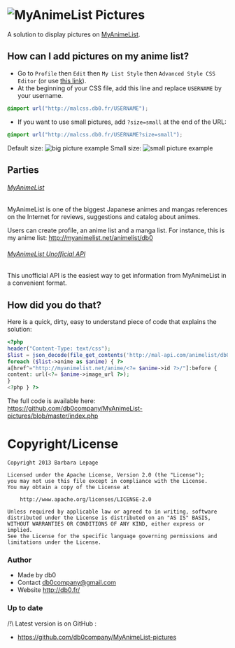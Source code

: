 # ![MyAnimeList](http://cdn.myanimelist.net/images/mal-logo-small.jpg) Pictures

A solution to display pictures on [MyAnimeList](myanimelist.net).

## How can I add pictures on my anime list?

* Go to `Profile` then `Edit` then `My List Style` then `Advanced Style CSS Editor`
(or use [this link](http://myanimelist.net/editprofile.php?go=stylepref&do=cssadv)).
* At the beginning of your CSS file, add this line and replace `USERNAME` by your username.

```css
@import url("http://malcss.db0.fr/USERNAME");
```

* If you want to use small pictures, add `?size=small` at the end of the URL:

```css
@import url("http://malcss.db0.fr/USERNAME?size=small");
```

Default size: ![big picture example](http://cdn.myanimelist.net/images/anime/8/28483.jpg)
Small size: ![small picture example](http://cdn.myanimelist.net/images/anime/8/28483t.jpg)

## Parties

###### [MyAnimeList](myanimelist.net)

MyAnimeList is one of the biggest Japanese animes and mangas references
on the Internet for reviews, suggestions and catalog about animes.

Users can create profile, an anime list and a manga list.
For instance, this is my anime list: http://myanimelist.net/animelist/db0

###### [MyAnimeList Unofficial API](http://mal-api.com/)

This unofficial API is the easiest way to get information from MyAnimeList
in a convenient format.

## How did you do that?

Here is a quick, dirty, easy to understand piece of code that explains the solution:
```php
<?php
header("Content-Type: text/css");
$list = json_decode(file_get_contents('http://mal-api.com/animelist/db0'));
foreach ($list->anime as $anime) { ?>
a[href^="http://myanimelist.net/anime/<?= $anime->id ?>/"]:before {
content: url(<?= $anime->image_url ?>);
}
<?php } ?>
```
The full code is available here: https://github.com/db0company/MyAnimeList-pictures/blob/master/index.php

# Copyright/License

    Copyright 2013 Barbara Lepage
   
    Licensed under the Apache License, Version 2.0 (the "License");
    you may not use this file except in compliance with the License.
    You may obtain a copy of the License at
   
        http://www.apache.org/licenses/LICENSE-2.0
   
    Unless required by applicable law or agreed to in writing, software
    distributed under the License is distributed on an "AS IS" BASIS,
    WITHOUT WARRANTIES OR CONDITIONS OF ANY KIND, either express or implied.
    See the License for the specific language governing permissions and
    limitations under the License.    
   
### Author

* Made by  	db0
* Contact		db0company@gmail.com
* Website		http://db0.fr/


### Up to date

 /!\ Latest version is on GitHub :
* https://github.com/db0company/MyAnimeList-pictures
